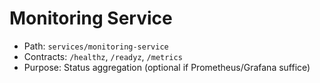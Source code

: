 # Monitoring Service

- Path: `services/monitoring-service`
- Contracts: `/healthz`, `/readyz`, `/metrics`
- Purpose: Status aggregation (optional if Prometheus/Grafana suffice)
